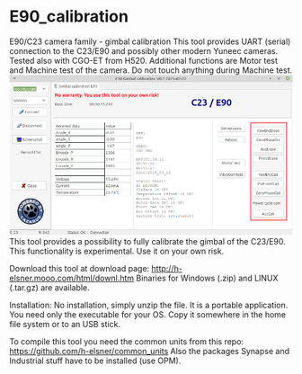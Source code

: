 # E90_calibration
E90/C23 camera family - gimbal calibration
This tool provides UART (serial) connection to the C23/E90 and possibly other modern Yuneec cameras. Tested also with CGO-ET from H520.
Additional functions are Motor test and Machine test of the camera. Do not touch anything during Machine test.
![Screenshot](doc/screenshot.png)
This tool provides a possibility to fully calibrate the gimbal of the C23/E90. This functionality is experimental. Use it on your own risk.


Download this tool at download page: http://h-elsner.mooo.com/html/downl.htm
Binaries for Windows (.zip) and LINUX (.tar.gz) are available. 

Installation: No installation, simply unzip the file. It is a portable application. You need only the executable for your OS. Copy it somewhere in the home file system or to an USB stick.

To compile this tool you need the common units from this repo: https://github.com/h-elsner/common_units Also the packages Synapse and Industrial stuff have to be installed (use OPM).
